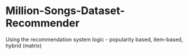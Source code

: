 # Million-Songs-Dataset-Recommender

Using the recommendation system logic - popularity based, item-based, hybrid (matrix)
